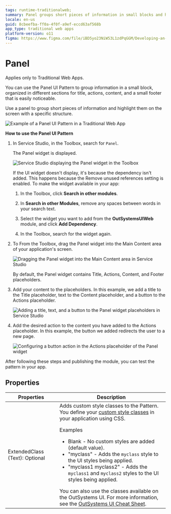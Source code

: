 ```yaml
---
tags: runtime-traditionalweb; 
summary: Panel groups short pieces of information in small blocks and highlights them on the screen with a specific structure.
locale: en-us
guid: 8cbeefba-ff0a-4f0f-a9ef-eccd63af568b
app_type: traditional web apps
platform-version: o11
figma: https://www.figma.com/file/iBD5yo23NiW53L1zdPqGGM/Developing-an-Application?type=design&node-id=222%3A113&mode=design&t=ANpsYvOCthr9AWot-1
---
```


# Panel

<div class="info" markdown="1">

Applies only to Traditional Web Apps.

</div>

You can use the Panel UI Pattern to group information in a small block, organized in different sections for title, actions, content, and a small footer that is easily noticeable.

Use a panel to group short pieces of information and highlight them on the screen with a specific structure.

![Example of a Panel UI Pattern in a Traditional Web App](images/panel-1.png "Panel UI Pattern Example")

**How to use the Panel UI Pattern**

1. In Service Studio, in the Toolbox, search for `Panel`.
  
    The Panel widget is displayed.

    ![Service Studio displaying the Panel widget in the Toolbox](images/panel-2-ss.png "Service Studio Panel Widget")

    If the UI widget doesn't display, it's because the dependency isn't added. This happens because the Remove unused references setting is enabled. To make the widget available in your app:

    1. In the Toolbox, click **Search in other modules**.

    1. In **Search in other Modules**, remove any spaces between words in your search text.
    
    1. Select the widget you want to add from the **OutSystemsUIWeb** module, and click **Add Dependency**. 
    
    1. In the Toolbox, search for the widget again.

1. To From the Toolbox, drag the Panel widget into the Main Content area of your application's screen.

    ![Dragging the Panel widget into the Main Content area in Service Studio](images/panel-3-ss.png "Dragging Panel Widget to Main Content")

    By default, the Panel widget contains Title, Actions, Content, and Footer placeholders.

1. Add your content to the placeholders. In this example, we add a title to the Title placeholder, text to the Content placeholder, and a button to the Actions placeholder.

    ![Adding a title, text, and a button to the Panel widget placeholders in Service Studio](images/panel-4-ss.png "Adding Content to Panel Placeholders")

1. Add the desired action to the content you have added to the Actions placeholder. In this example, the button we added redirects the user to a new page.

    ![Configuring a button action in the Actions placeholder of the Panel widget](images/panel-5-ss.png "Configuring Actions in Panel Widget")

After following these steps and publishing the module, you can test the pattern in your app.

## Properties

| **Properties** | **Description** |
|---|---|
| ExtendedClass (Text): Optional | Adds custom style classes to the Pattern. You define your [custom style classes](../../../../../develop/ui/look-feel/css.md) in your application using CSS. <p>Examples <ul><li>Blank - No custom styles are added (default value).</li><li>"myclass" - Adds the ``myclass`` style to the UI styles being applied.</li><li>"myclass1 myclass2" - Adds the ``myclass1`` and ``myclass2`` styles to the UI styles being applied.</li></ul></p>You can also use the classes available on the OutSystems UI. For more information, see the [OutSystems UI Cheat Sheet](https://outsystemsui.outsystems.com/OutSystemsUIWebsite/CheatSheet). |
